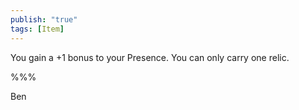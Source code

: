 ```yaml
---
publish: "true"
tags: [Item]
---
```


You gain a +1 bonus to your Presence. You can only carry one relic.

%%%

Ben
